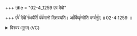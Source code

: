 +++
title = "02-4_1259 एष देवो"

+++
ए꣣ष꣢ दे꣣वो꣡ र꣢थर्यति꣣ प꣡व꣢मानो दिशस्यति। आ꣣वि꣡ष्कृ꣢णोति वग्व꣣नु꣢म् ॥ 02-4:1259 ॥

<details><summary>विस्वर-मूलम् (VC)</summary>

एष देवो रथर्यति पवमानो दिशस्यति । आविष्कृणोति वग्वनुम् ॥१२५९॥
</details>